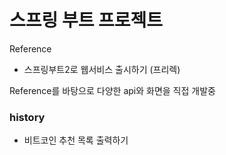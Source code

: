 # 스프링 부트 프로젝트

Reference
- 스프링부트2로 웹서비스 출시하기 (프리렉)

Reference를 바탕으로 다양한 api와 화면을 직접 개발중

### history
- 비트코인 추천 목록 출력하기